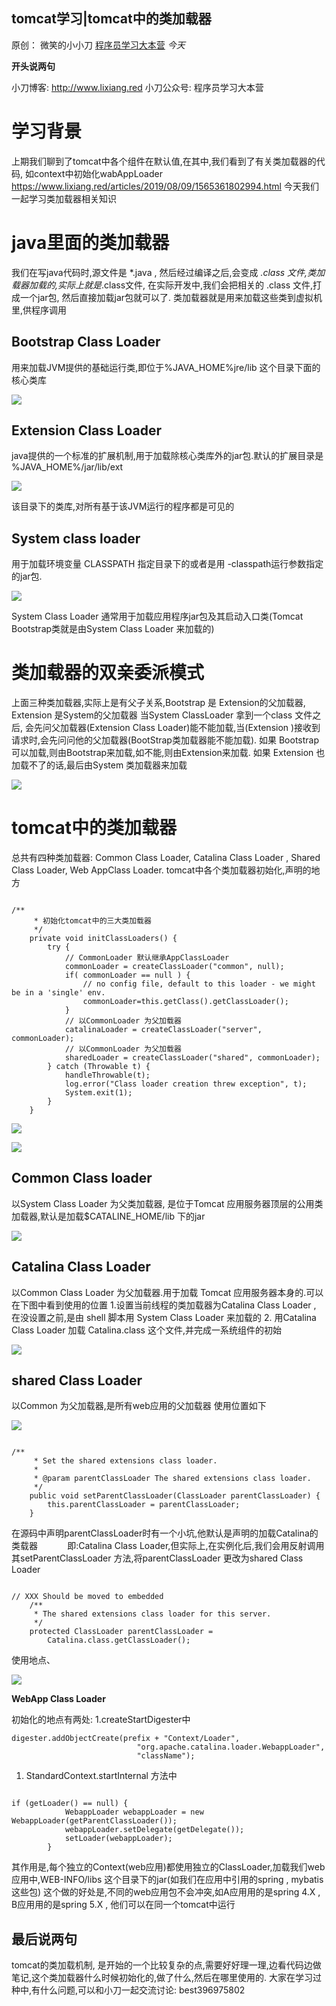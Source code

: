 ## tomcat学习|tomcat中的类加载器

原创： 微笑的小小刀 [程序员学习大本营](javascript:void(0);) _今天_

**开头说两句**

小刀博客: http://www.lixiang.red
小刀公众号: 程序员学习大本营

# **学习背景**

上期我们聊到了tomcat中各个组件在默认值,在其中,我们看到了有关类加载器的代码, 如context中初始化wabAppLoader
https://www.lixiang.red/articles/2019/08/09/1565361802994.html
今天我们一起学习类加载器相关知识

# **java里面的类加载器**

我们在写java代码时,源文件是 *.java , 然后经过编译之后,会变成 _.class 文件,类加载器加载的,实际上就是_.class文件, 在实际开发中,我们会把相关的 .class 文件,打成一个jar包, 然后直接加载jar包就可以了.
类加载器就是用来加载这些类到虚拟机里,供程序调用

## **Bootstrap Class Loader**

用来加载JVM提供的基础运行类,即位于%JAVA_HOME%jre/lib 这个目录下面的核心类库

![](https://mmbiz.qpic.cn/mmbiz_png/8sl8s4eiazL6fISdedMYOzxTmdO3gUUHrbffVvyfwibY0wBr7XZhPI0V6TzQy7BRib5BvWsjdewrAnVIDRatE7ERw/640?wx_fmt=png&tp=webp&wxfrom=5&wx_lazy=1&wx_co=1)

## **Extension Class Loader**

java提供的一个标准的扩展机制,用于加载除核心类库外的jar包.默认的扩展目录是 %JAVA_HOME%/jar/lib/ext

![](https://mmbiz.qpic.cn/mmbiz_png/8sl8s4eiazL6fISdedMYOzxTmdO3gUUHrLyJlVQgTjVeLeumibzcyN2FheH3fGgzvQzsKFDEeAgMhrO7V9FqpGaw/640?wx_fmt=png&tp=webp&wxfrom=5&wx_lazy=1&wx_co=1)

该目录下的类库,对所有基于该JVM运行的程序都是可见的

## **System class loader**

用于加载环境变量 CLASSPATH 指定目录下的或者是用 -classpath运行参数指定的jar包.

![](https://mmbiz.qpic.cn/mmbiz_png/8sl8s4eiazL6fISdedMYOzxTmdO3gUUHrKDGrdGib5gbh3GXrV6L5Wo3hFLCDzpJjmyrV116uOlNNeBnDI3YiaLyw/640?wx_fmt=png&tp=webp&wxfrom=5&wx_lazy=1&wx_co=1)

System Class Loader 通常用于加载应用程序jar包及其启动入口类(Tomcat Bootstrap类就是由System Class Loader 来加载的)

# **类加载器的双亲委派模式**

上面三种类加载器,实际上是有父子关系,Bootstrap 是 Extension的父加载器, Extension 是System的父加载器
当System ClassLoader 拿到一个class 文件之后, 会先问父加载器(Extension Class Loader)能不能加载,当(Extension )接收到请求时,会先问问他的父加载器(BootStrap类加载器能不能加载). 如果 Bootstrap可以加载,则由Bootstrap来加载,如不能,则由Extension来加载. 如果 Extension 也加载不了的话,最后由System 类加载器来加载

![](https://mmbiz.qpic.cn/mmbiz_png/8sl8s4eiazL6fISdedMYOzxTmdO3gUUHr6pVNXeeFQJ2GWD4pYiap9vDRZ76ricseKEDickrCSfwQPsTnUzN2vjwZg/640?wx_fmt=png&tp=webp&wxfrom=5&wx_lazy=1&wx_co=1)

# **tomcat中的类加载器**

总共有四种类加载器: Common Class Loader, Catalina Class Loader , Shared Class Loader, Web AppClass Loader.
tomcat中各个类加载器初始化,声明的地方

```

/**
     * 初始化tomcat中的三大类加载器
     */
    private void initClassLoaders() {
        try {
            // CommonLoader 默认继承AppClassLoader
            commonLoader = createClassLoader("common", null);
            if( commonLoader == null ) {
                // no config file, default to this loader - we might be in a 'single' env.
                commonLoader=this.getClass().getClassLoader();
            }
            // 以CommonLoader 为父加载器
            catalinaLoader = createClassLoader("server", commonLoader);
            // 以CommonLoader 为父加载器
            sharedLoader = createClassLoader("shared", commonLoader);
        } catch (Throwable t) {
            handleThrowable(t);
            log.error("Class loader creation threw exception", t);
            System.exit(1);
        }
    }
```

![](https://mmbiz.qpic.cn/mmbiz_png/8sl8s4eiazL6fISdedMYOzxTmdO3gUUHr5XxqMwAymibOSv1saGtNqYZBc3RvykTcZYoylt9ibhJhTIJwkibOMiansA/640?wx_fmt=png&tp=webp&wxfrom=5&wx_lazy=1&wx_co=1)

![](https://mmbiz.qpic.cn/mmbiz_png/8sl8s4eiazL6fISdedMYOzxTmdO3gUUHrvZ4IqvicVp1baPicmo7headdL2JO6RB4AHJLsBoUB9hULUPm8tJWphxA/640?wx_fmt=png&tp=webp&wxfrom=5&wx_lazy=1&wx_co=1)

## **Common Class loader**

以System Class Loader 为父类加载器, 是位于Tomcat 应用服务器顶层的公用类加载器,默认是加载$CATALINE_HOME/lib 下的jar 

![](https://mmbiz.qpic.cn/mmbiz_png/8sl8s4eiazL6fISdedMYOzxTmdO3gUUHrEicSLGic5gtvQ5nich0t92kuspQt58o4c2eoIV6ico2o3cdtEFVkITjibMg/640?wx_fmt=png&tp=webp&wxfrom=5&wx_lazy=1&wx_co=1)

## **Catalina Class Loader**

以Common Class Loader 为父加载器.用于加载 Tomcat 应用服务器本身的.可以在下图中看到使用的位置
1.设置当前线程的类加载器为Catalina Class Loader , 在没设置之前,是由 shell 脚本用 System Class Loader 来加载的
2\. 用Catalina Class Loader 加载 Catalina.class 这个文件,并完成一系统组件的初始

![](https://mmbiz.qpic.cn/mmbiz_png/8sl8s4eiazL6fISdedMYOzxTmdO3gUUHr7FRlftePJwAlZ2mgBicmTtrRNKW8Ldua020uUhST5aNyggF25licgBPA/640?wx_fmt=png&tp=webp&wxfrom=5&wx_lazy=1&wx_co=1)

## **shared Class Loader**

以Common 为父加载器,是所有web应用的父加载器
使用位置如下

![](https://mmbiz.qpic.cn/mmbiz_png/8sl8s4eiazL6fISdedMYOzxTmdO3gUUHr6b0EjC8vRMvcaQulKa1GzNjqzxASiccAJBUlACyzRFNApypMkqpcqog/640?wx_fmt=png&tp=webp&wxfrom=5&wx_lazy=1&wx_co=1)

```

/**
     * Set the shared extensions class loader.
     *
     * @param parentClassLoader The shared extensions class loader.
     */
    public void setParentClassLoader(ClassLoader parentClassLoader) {
        this.parentClassLoader = parentClassLoader;
    }
```

在源码中声明parentClassLoader时有一个小坑,他默认是声明的加载Catalina的类载器            即:Catalina Class Loader,但实际上,在实例化后,我们会用反射调用其setParentClassLoader 方法,将parentClassLoader 更改为shared Class Loader

```

// XXX Should be moved to embedded
    /**
     * The shared extensions class loader for this server.
     */
    protected ClassLoader parentClassLoader =
        Catalina.class.getClassLoader();
```

使用地点、

![](https://mmbiz.qpic.cn/mmbiz_png/8sl8s4eiazL6fISdedMYOzxTmdO3gUUHrgvWT7SyjZY0DMF7OL5tel1IfROtrWlypPryUwPOVY1P4wKiccneqy9g/640?wx_fmt=png&tp=webp&wxfrom=5&wx_lazy=1&wx_co=1)

**WebApp Class Loader**

初始化的地点有两处:
1.createStartDigester中

```
digester.addObjectCreate(prefix + "Context/Loader",
                            "org.apache.catalina.loader.WebappLoader",
                            "className");
```

1.  StandardContext.startInternal 方法中

```
   
if (getLoader() == null) {
            WebappLoader webappLoader = new WebappLoader(getParentClassLoader());
            webappLoader.setDelegate(getDelegate());
            setLoader(webappLoader);
        }
```

其作用是,每个独立的Context(web应用)都使用独立的ClassLoader,加载我们web应用中,WEB-INFO/libs 这个目录下的jar(如我们在应用中引用的spring , mybatis 这些包)
这个做的好处是,不同的web应用包不会冲突,如A应用用的是spring 4.X , B应用用的是spring 5.X , 他们可以在同一个tomcat中运行

## **最后说两句**

tomcat的类加载机制, 是开始的一个比较复杂的点,需要好好理一理,边看代码边做笔记,这个类加载器什么时候初始化的,做了什么,然后在哪里使用的. 大家在学习过种中,有什么问题,可以和小刀一起交流讨论: best396975802
